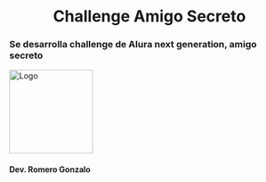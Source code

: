 <h1 align="center">Challenge Amigo Secreto </h1>


<h3>Se desarrolla challenge de Alura next generation, amigo secreto</h3>

<img src="Diseño sin título.gif" alt="Logo" width="150" height="150">

<h4>Dev. Romero Gonzalo</h4>
